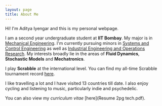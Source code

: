 ```yaml
---
layout: page
title: About Me
---
```


Hi! I'm Aditya Iyengar and this is my personal webpage.

I am a second year undergraduate student at **IIT Bombay**. My major is in [Mechanical Engineering](https://www.me.iitb.ac.in).
I'm currently pursuing minors in [Systems and Control Engineering](https://www.sc.iitb.ac.in) as well as [Industrial Engineering and Operations Research](https://www.ieor.iitb.ac.in). My interests broadly lie in the areas of **Fluid Dynamics**, **Stochastic Models** and **Mechatronics**.

I play **Scrabble** at the international level. You can find my all-time Scrabble tournament record [here](https://wespa.org/aardvark/cgi-bin/statsbootstrap.cgi?name1=Aditya%20Iyengar).

I like travelling a lot and I have visited 13 countries till date. I also enjoy cycling and listening to music, particularly indie and psychedelic.

You can also view my _curriculum vitae_ [here](Resume 2pg tech.pdf).
